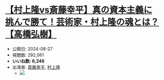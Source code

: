 # [【村上隆vs斎藤幸平】真の資本主義に挑んで勝て！芸術家・村上隆の魂とは？【高橋弘樹】](https://www.youtube.com/watch?v=ZLU7eBFn5bg)
-   公開日: 2024-08-27
-   視聴数: 292,061
-   **いいね数: 6,246**
-   出演者: [斎藤幸平](/rehacq_fan/people/斎藤幸平 "wikilink"), [村上隆](/rehacq_fan/people/村上隆 "wikilink")
    - [![](https://img.youtube.com/vi/ZLU7eBFn5bg/hqdefault.jpg)](https://www.youtube.com/watch?v=ZLU7eBFn5bg)
